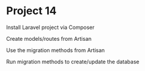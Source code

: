# Project 14

Install Laravel project via Composer

Create models/routes from Artisan

Use the migration methods from Artisan

Run migration methods to create/update the database